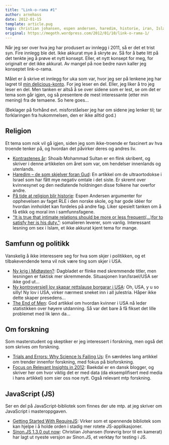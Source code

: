 ```yaml
---
title: "Link-o-rama #1"
author: arnehass
date: 2012-01-15
template: article.pug
tags: christian johansen, espen andersen, haredim, historie, iran, Islam, israel, javascript, kjønn, krig, lov, midtøsten, Politikk, Religion, requirejs, rle, samfunn, sex, shoaib mohammad sultan, sinon.js, somalieren, ultraortodokse jøder, usa
original: https://megoth.wordpress.com/2012/01/10/link-o-rama-1/
---
```


<p>Når jeg ser over hva jeg har produsert av innlegg i 2011, så er det et trist syn. Fire innlegg ble det. Ikke akkurat mye å skryte av. Så for å bøte litt på det tenkte jeg å prøve et nytt konsept. Eller, et nytt konsept for meg, for originalt er det ikke akkurat. Av mangel på noe bedre navn kaller jeg konseptet link-o-rama.</p>
<p>Målet er å skrive et innlegg for uka som var, hvor jeg ser på lenkene jeg har lagret til <a href="http://delicious.com/megoth">min delicious-konto</a>. For jeg leser en del. Eller, jeg liker å tro jeg leser en del. Men tanken er altså å se over sidene som er lest, se om det er tema som går igjen, og så presentere de mest interessante (etter min mening) fra de temaene. So here goes…</p>
<p><span id="more-378"></span>(Beklager på forhånd evt. misforståelser jeg har om sidene jeg lenker til; tar forklaringen fra hukommelsen, den er ikke alltid god.)</p>
<h2>Religion</h2>
<p>Et tema som nok vil gå igjen, siden jeg som ikke-troende er fascinert av hva troende tenker på, og hvordan det påvirker deres og andres liv.</p>
<ul>
<li><a href="http://www.shoaib.no/muslimen/?p=550">Kontrastenes år</a>: Shoaib Mohammad Sultan er en flink skribent, og skriver i denne artikkelen om året som var, om hendelser innenlands og utenlands.</li>
<li><a href="http://www.nrk.no/nyheter/verden/1.7941937">Haredim – de som skjelver foran Gud</a>: En artikkel om de ultraortodokse i Israel som har fått mye negativ omtale i det siste. Er skremt over kvinnesynet og den nedlatende holdningen disse folkene har overfor andre.</li>
<li><a href="http://tversover.com/2012/01/08/p-tide-at-religion-blir-historie/">På tide at religion blir historie</a>: Espen Andersen argumenter for opphevelsen av faget RLE i den norske skole, og har gode idéer for hvordan innholdet kan fordeles på andre fag. Liker spesielt tanken om å få etikk og moral inn i samfunnsfagene.</li>
<li><a href="http://smagalsomalier.wordpress.com/2012/01/03/it-is-true-that-intimate-relations-should-be-more-or-less-frequent-for-to-satisfy-her-is-his-duty/">“It is true that intimate relations should be more or less frequent(…)for to satisfy her is his duty.”</a>: somalieren leverer, som vanlig. Interessant lesning om sex i Islam, et ikke akkurat kjent tema for mange.</li>
</ul>
<h2>Samfunn og politikk</h2>
<p>Vanskelig å ikke interessere seg for hva som skjer i politikken, og et tilbakevendende tema vil nok være ting som skjer i USA.</p>
<ul>
<li><a href="http://www.dagbladet.no/2012/01/06/kultur/debatt/kronikk/utenriks/iran/19697324/">Ny krig i Midtøsten?</a>: Dagbladet er flinke med skremmende titler, men lesningen er faktisk mer skremmende. Situasjonen Iran/Israel/USA ser ikke god ut…</li>
<li><a href="http://www.nrk.no/nyheter/verden/1.7936585">Ny kontroversiell lov skapar rettslause borgarar i USA</a>: Oh, USA, y u so silly! Ny lov i USA, virker nærmest sneket inn i all julestria. Håper ikke dette skaper presedens…</li>
<li><a href="http://www.theatlantic.com/magazine/archive/2010/07/the-end-of-men/8135/?single_page=true">The End of Men</a>: God artikkel om hvordan kvinner i USA nå leder statistikken over høyere utdanning. Så var det bare å få fikset det lille problemet med lik lønn da…</li>
</ul>
<h2>Om forskning</h2>
<p>Som masterstudent og skeptiker er jeg interessert i forskning, men også det som skrives <em>om</em> forskning.</p>
<ul>
<li><a href="http://www.wired.com/magazine/2011/12/ff_causation/all/1">Trials and Errors: Why Science Is Failing Us</a>: En særdeles lang artikkel om trender innenfor forskning, med fokus på bioforskning.</li>
<li><a href="http://www.baekdal.com/opinion/focus-on-relevant-insights-in-2012/">Focus on Relevant Insights in 2012</a>: Baekdal er en dansk blogger, og skriver her om hvor viktig det er med data (da eksemplifisert med media i hans artikkel) som sier oss noe nytt. Også relevant mtp forskning.</li>
</ul>
<h2>JavaScript (JS)</h2>
<p>Ser en del på JavaScript-bibliotek som finnes der ute mtp. at jeg skriver om JavaScript i masteroppgaven.</p>
<ul>
<li><a href="http://aspiringcraftsman.com/2011/11/28/getting-started-with-requirejs/">Getting Started With RequireJS</a>: Virker som et spennende bibliotek som kan hjelpe i å holde orden i stadig mer rotete JS-applikasjoner.</li>
<li><a href="http://cjohansen.no/en/sinon_js/sinon_js_1_3_0_out_now">Sinon.JS 1.3.0 out now</a>: Christian Johansen (forøvrig bror til en kamerat) har lagt ut nyeste versjon av Sinon.JS, et verktøy for testing i JS.</li>
</ul>
